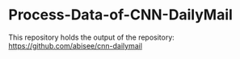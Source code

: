 # Process-Data-of-CNN-DailyMail
This repository holds the output of the repository: https://github.com/abisee/cnn-dailymail
